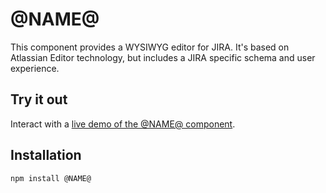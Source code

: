 # @NAME@

This component provides a WYSIWYG editor for JIRA. It's based on Atlassian Editor technology, but includes a JIRA specific
schema and user experience.

## Try it out

Interact with a [live demo of the @NAME@ component](https://aui-cdn.atlassian.com/atlaskit/stories/@NAME@/@VERSION@/).


## Installation

```sh
npm install @NAME@
```
